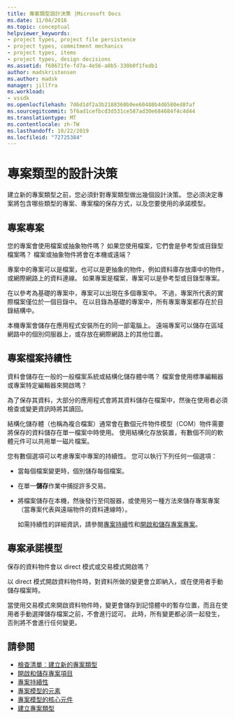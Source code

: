 ```yaml
---
title: 專案類型設計決策 |Microsoft Docs
ms.date: 11/04/2016
ms.topic: conceptual
helpviewer_keywords:
- project types, project file persistence
- project types, commitment mechanics
- project types, items
- project types, design decisions
ms.assetid: f68671fe-fd7a-4e56-a0b5-330b0f1fedb1
author: madskristensen
ms.author: madsk
manager: jillfra
ms.workload:
- vssdk
ms.openlocfilehash: 7d6d1df2a3b2188360b0ee60480b4d6580ed8faf
ms.sourcegitcommit: 5f6ad1cefbcd3d531ce587ad30e684684f4c4d44
ms.translationtype: MT
ms.contentlocale: zh-TW
ms.lasthandoff: 10/22/2019
ms.locfileid: "72725384"
---
```

# <a name="project-type-design-decisions"></a>專案類型的設計決策
建立新的專案類型之前，您必須針對專案類型做出幾個設計決策。 您必須決定專案將包含哪些類型的專案、專案檔的保存方式，以及您要使用的承諾模型。

## <a name="project-items"></a>專案專案
 您的專案會使用檔案或抽象物件嗎？ 如果您使用檔案，它們會是參考型或目錄型檔案嗎？ 檔案或抽象物件將會在本機或遠端？

 專案中的專案可以是檔案，也可以是更抽象的物件，例如資料庫存放庫中的物件，或網際網路上的資料連線。 如果專案是檔案，專案可以是參考型或目錄型專案。

 在以參考為基礎的專案中，專案可以出現在多個專案中。 不過，專案所代表的實際檔案僅位於一個目錄中。 在以目錄為基礎的專案中，所有專案專案都存在於目錄結構中。

 本機專案會儲存在應用程式安裝所在的同一部電腦上。 遠端專案可以儲存在區域網路中的個別伺服器上，或存放在網際網路上的其他位置。

## <a name="project-file-persistence"></a>專案檔案持續性
 資料會儲存在一般的一般檔案系統或結構化儲存體中嗎？ 檔案會使用標準編輯器或專案特定編輯器來開啟嗎？

 為了保存其資料，大部分的應用程式會將其資料儲存在檔案中，然後在使用者必須檢查或變更資訊時將其讀回。

 結構化儲存體（也稱為複合檔案）通常會在數個元件物件模型（COM）物件需要將保存的資料儲存在單一檔案中時使用。 使用結構化存放裝置，有數個不同的軟體元件可以共用單一磁片檔案。

 您有數個選項可以考慮專案中專案的持續性。 您可以執行下列任何一個選項：

- 當每個檔案變更時，個別儲存每個檔案。

- 在單一**儲存**作業中捕捉許多交易。

- 將檔案儲存在本機，然後發行至伺服器，或使用另一種方法來儲存專案專案（當專案代表與遠端物件的資料連線時）。

  如需持續性的詳細資訊，請參閱[專案持續](../../extensibility/internals/project-persistence.md)性和[開啟和儲存專案專案](../../extensibility/internals/opening-and-saving-project-items.md)。

## <a name="project-commitment-model"></a>專案承諾模型
 保存的資料物件會以 direct 模式或交易模式開啟嗎？

 以 direct 模式開啟資料物件時，對資料所做的變更會立即納入，或在使用者手動儲存檔案時。

 當使用交易模式來開啟資料物件時，變更會儲存到記憶體中的暫存位置，而且在使用者手動選擇儲存檔案之前，不會進行認可。 此時，所有變更都必須一起發生，否則將不會進行任何變更。

## <a name="see-also"></a>請參閱
- [檢查清單︰建立新的專案類型](../../extensibility/internals/checklist-creating-new-project-types.md)
- [開啟和儲存專案項目](../../extensibility/internals/opening-and-saving-project-items.md)
- [專案持續性](../../extensibility/internals/project-persistence.md)
- [專案模型的元素](../../extensibility/internals/elements-of-a-project-model.md)
- [專案模型的核心元件](../../extensibility/internals/project-model-core-components.md)
- [建立專案類型](../../extensibility/internals/creating-project-types.md)